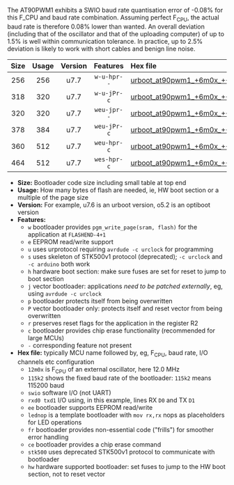 The AT90PWM1 exhibits a SWIO baud rate quantisation error of -0.08% for this F_CPU and baud rate combination. Assuming perfect F<sub>CPU</sub>, the actual baud rate is therefore 0.08% lower than wanted. An overall deviation (including that of the oscillator and that of the uploading computer) of up to 1.5% is well within communication tolerance. In practice, up to 2.5% deviation is likely to work with short cables and benign line noise.

|Size|Usage|Version|Features|Hex file|
|:-:|:-:|:-:|:-:|:--|
|256|256|u7.7|`w-u-hpr--`|[urboot_at90pwm1_+6m0x_++14k4_swio_rxb0_txb1_lednop_hw.hex](https://raw.githubusercontent.com/stefanrueger/urboot.hex/main/mcus/at90pwm1/external_oscillator/fcpu_+6m0x/br_++14k4/urboot_at90pwm1_+6m0x_++14k4_swio_rxb0_txb1_lednop_hw.hex)|
|318|320|u7.7|`w-u-jPr-c`|[urboot_at90pwm1_+6m0x_++14k4_swio_rxb0_txb1_lednop_fr_ce.hex](https://raw.githubusercontent.com/stefanrueger/urboot.hex/main/mcus/at90pwm1/external_oscillator/fcpu_+6m0x/br_++14k4/urboot_at90pwm1_+6m0x_++14k4_swio_rxb0_txb1_lednop_fr_ce.hex)|
|320|320|u7.7|`weu-jpr--`|[urboot_at90pwm1_+6m0x_++14k4_swio_rxb0_txb1_ee_lednop.hex](https://raw.githubusercontent.com/stefanrueger/urboot.hex/main/mcus/at90pwm1/external_oscillator/fcpu_+6m0x/br_++14k4/urboot_at90pwm1_+6m0x_++14k4_swio_rxb0_txb1_ee_lednop.hex)|
|378|384|u7.7|`weu-jPr-c`|[urboot_at90pwm1_+6m0x_++14k4_swio_rxb0_txb1_ee_lednop_fr_ce.hex](https://raw.githubusercontent.com/stefanrueger/urboot.hex/main/mcus/at90pwm1/external_oscillator/fcpu_+6m0x/br_++14k4/urboot_at90pwm1_+6m0x_++14k4_swio_rxb0_txb1_ee_lednop_fr_ce.hex)|
|360|512|u7.7|`weu-hpr-c`|[urboot_at90pwm1_+6m0x_++14k4_swio_rxb0_txb1_ee_lednop_fr_ce_hw.hex](https://raw.githubusercontent.com/stefanrueger/urboot.hex/main/mcus/at90pwm1/external_oscillator/fcpu_+6m0x/br_++14k4/urboot_at90pwm1_+6m0x_++14k4_swio_rxb0_txb1_ee_lednop_fr_ce_hw.hex)|
|464|512|u7.7|`wes-hpr-c`|[urboot_at90pwm1_+6m0x_++14k4_swio_rxb0_txb1_ee_lednop_fr_ce_stk500_hw.hex](https://raw.githubusercontent.com/stefanrueger/urboot.hex/main/mcus/at90pwm1/external_oscillator/fcpu_+6m0x/br_++14k4/urboot_at90pwm1_+6m0x_++14k4_swio_rxb0_txb1_ee_lednop_fr_ce_stk500_hw.hex)|

- **Size:** Bootloader code size including small table at top end
- **Usage:** How many bytes of flash are needed, ie, HW boot section or a multiple of the page size
- **Version:** For example, u7.6 is an urboot version, o5.2 is an optiboot version
- **Features:**
  + `w` bootloader provides `pgm_write_page(sram, flash)` for the application at `FLASHEND-4+1`
  + `e` EEPROM read/write support
  + `u` uses urprotocol requiring `avrdude -c urclock` for programming
  + `s` uses skeleton of STK500v1 protocol (deprecated); `-c urclock` and `-c arduino` both work
  + `h` hardware boot section: make sure fuses are set for reset to jump to boot section
  + `j` vector bootloader: applications *need to be patched externally*, eg, using `avrdude -c urclock`
  + `p` bootloader protects itself from being overwritten
  + `P` vector bootloader only: protects itself and reset vector from being overwritten
  + `r` preserves reset flags for the application in the register R2
  + `c` bootloader provides chip erase functionality (recommended for large MCUs)
  + `-` corresponding feature not present
- **Hex file:** typically MCU name followed by, eg, F<sub>CPU</sub>, baud rate, I/O channels etc configuration
  + `12m0x` is F<sub>CPU</sub> of an external oscillator, here 12.0 MHz
  + `115k2` shows the fixed baud rate of the bootloader: `115k2` means 115200 baud
  + `swio` software I/O (not UART)
  + `rxd0 txd1` I/O using, in this example, lines RX `D0` and TX `D1`
  + `ee` bootloader supports EEPROM read/write
  + `lednop` is a template bootloader with `mov rx,rx` nops as placeholders for LED operations
  + `fr` bootloader provides non-essential code ("frills") for smoother error handling
  + `ce` bootloader provides a chip erase command
  + `stk500` uses deprecated STK500v1 protocol to communicate with bootloader
  + `hw` hardware supported bootloader: set fuses to jump to the HW boot section, not to reset vector
